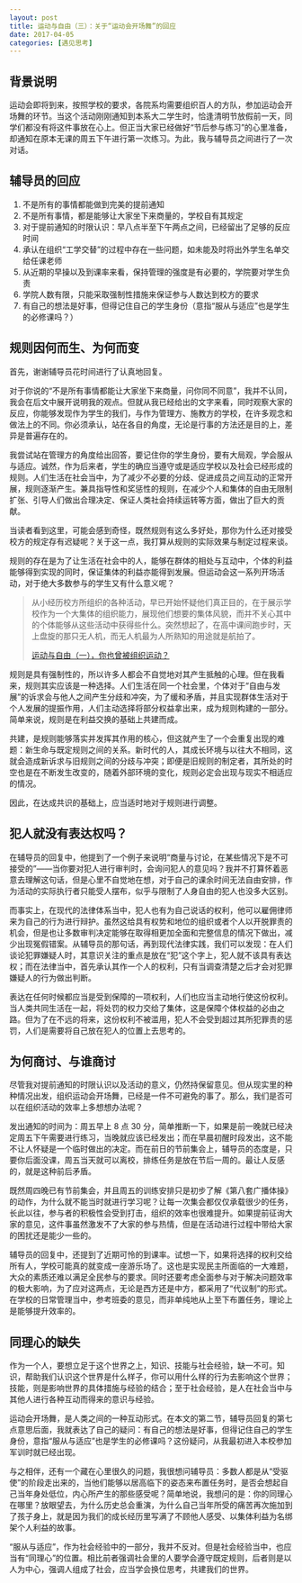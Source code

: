 ```yaml
---
layout: post
title: 运动与自由（三）：关于“运动会开场舞”的回应
date: 2017-04-05
categories: [遇见思考]
---
```


## 背景说明
运动会即将到来，按照学校的要求，各院系均需要组织百人的方队，参加运动会开场舞的环节。当这个活动刚刚通知到本系大二学生时，恰逢清明节放假前一天，同学们都没有将这件事放在心上。但正当大家已经做好“节后参与练习”的心里准备，却通知在原本无课的周五下午进行第一次练习。为此，我与辅导员之间进行了一次对话。
## 辅导员的回应
1. 不是所有的事情都能做到完美的提前通知
2. 不是所有事情，都是能够让大家坐下来商量的，学校自有其规定
3. 对于提前通知的时限认识：早八点半至下午两点之间，已经留出了足够的反应时间
4. 承认在组织“工学交替”的过程中存在一些问题，如未能及时将出外学生名单交给任课老师
5. 从近期的早操以及到课率来看，保持管理的强度是有必要的，学院要对学生负责
6. 学院人数有限，只能采取强制性措施来保证参与人数达到校方的要求
7. 有自己的想法是好事，但得记住自己的学生身份（意指“服从与适应”也是学生的必修课吗？）

## 规则因何而生、为何而变
首先，谢谢辅导员花时间进行了认真地回复。

对于你说的“不是所有事情都能让大家坐下来商量，问你同不同意”，我并不认同，我会在后文中展开说明我的观点。但就从我已经给出的文字来看，同时观察大家的反应，你能够发现作为学生的我们，与作为管理方、施教方的学校，在许多观念和做法上的不同。你必须承认，站在各自的角度，无论是行事的方法还是目的上，差异是普遍存在的。

我尝试站在管理方的角度给出回答，要记住你的学生身份，要有大局观，学会服从与适应。诚然，作为后来者，学生的确应当遵守或是适应学校以及社会已经形成的规则。人们生活在社会当中，为了减少不必要的分歧、促进成员之间互动的正常开展，规则逐渐产生。兼具指导性和奖惩性的规则，在减少个人和集体的自由无限制扩张、引导人们做出合理决定、保证人类社会持续运转等方面，做出了巨大的贡献。

当读者看到这里，可能会感到奇怪，既然规则有这么多好处，那你为什么还对接受校方的规定存有迟疑呢？关于这一点，我打算从规则的实际效果与制定过程来谈。

规则的存在是为了让生活在社会中的人，能够在群体的相处与互动中，个体的利益能够得到实现的同时，保证集体的利益亦能得到发展。但运动会这一系列开场活动，对于绝大多数参与的学生又有什么意义呢？

> 从小经历校方所组织的各种活动，早已开始怀疑他们真正目的，在于展示学校作为一个大集体的组织能力，展现他们想要的集体风貌，而并不关心其中的个体能够从这些活动中获得些什么。突然想起了，在高中课间跑步时，天上盘旋的那只无人机，而无人机最为人所熟知的用途就是航拍了。
>
> [运动与自由（一），你也曾被组织运动？](URL)

规则是具有强制性的，所以许多人都会不自觉地对其产生抵触的心理。但在我看来，规则其实应该是一种选择。人们生活在同一个社会里，个体对于“自由与发展”的诉求会与他人之间产生分歧和冲突，为了缓和矛盾，并且实现群体生活对于个人发展的提振作用，人们主动选择将部分权益拿出来，成为规则构建的一部分。简单来说，规则是在利益交换的基础上共建而成。

共建，是规则能够落实并发挥其作用的核心，但这就产生了一个会重复出现的难题：新生命与既定规则之间的关系。新时代的人，其成长环境与以往大不相同，这就会造成新诉求与旧规则之间的分歧与冲突；即便是旧规则的制定者，其所处的时空也是在不断发生改变的，随着外部环境的变化，规则必定会出现与现实不相适应的情况。

因此，在达成共识的基础上，应当适时地对于规则进行调整。

## 犯人就没有表达权吗？

在辅导员的回复中，他提到了一个例子来说明“商量与讨论，在某些情况下是不可接受的”——当你要对犯人进行审判时，会询问犯人的意见吗？我并不打算怀着恶意去理解这句话，但是心里不自觉地在想，对于自己的课余时间无法自由安排，作为活动的实际执行者只能受人摆布，似乎与限制了人身自由的犯人也没多大区别。

而事实上，在现代的法律体系当中，犯人也有为自己说话的权利，他可以雇佣律师来为自己的行为进行辩护。虽然这给具有权势和地位的组织或者个人以开脱罪责的机会，但是也让多数审判决定能够在取得相更加全面和完整信息的情况下做出，减少出现冤假错案。从辅导员的那句话，再到现代法律实践，我们可以发现：在人们谈论犯罪嫌疑人时，其意识关注的重点是放在“犯”这个字上，犯人就不该具有表达权；而在法律当中，首先承认其作一个人的权利，只有当调查清楚之后才会对犯罪嫌疑人的行为做出判断。

表达在任何时候都应当是受到保障的一项权利，人们也应当主动地行使这份权利。当人类共同生活在一起，将处罚的权力交给了集体，这是保障个体权益的必由之路。但为了在不远的将来，这份权利不被滥用，犯人不会受到超过其所犯罪责的惩罚，人们是需要将自己放在犯人的位置上去思考的。


## 为何商讨、与谁商讨
尽管我对提前通知的时限认识以及活动的意义，仍然持保留意见。但从现实里的种种情况出发，组织运动会开场舞，已经是一件不可避免的事了。那么，我们是否可以在组织活动的效率上多想想办法呢？

发出通知的时间为：周五早上 8 点 30 分，简单推断一下，如果是前一晚就已经决定周五下午需要进行练习，当晚就应该已经发出；而在早晨初醒时段发出，这不能不让人怀疑是一个临时做出的决定。而在前日的节前集会上，辅导员的态度是，只要你后面没课，周五当天就可以离校，排练任务是放在节后一周的。最让人反感的，就是这种前后矛盾。

既然周四晚已有节前集会，并且周五的训练安排只是初步了解《第八套广播体操》的动作，为什么就不能当时就进行学习呢？让每一次集会都仅仅承载很少的任务，长此以往，参与者的积极性会受到打击，组织的效率也很难提升。如果提前征询大家的意见，这件事虽然激发不了大家的参与热情，但是在活动进行过程中带给大家的困扰还是能少一些的。

辅导员的回复中，还提到了近期可怜的到课率。试想一下，如果将选择的权利交给所有人，学校可能真的就变成一座游乐场了。这也是实现民主所面临的一大难题，大众的素质还难以满足全民参与的要求。同时还要考虑全面参与对于解决问题效率的极大影响，为了应对这两点，无论是西方还是中方，都采用了“代议制”的形式。在学校的日常管理当中，参考班委的意见，而非单纯地从上至下布置任务，理论上是能够提升效率的。

## 同理心的缺失
作为一个人，要想立足于这个世界之上，知识、技能与社会经验，缺一不可。知识，帮助我们认识这个世界是什么样子，你可以用什么样的行为去影响这个世界；技能，则是影响世界的具体措施与经验的结合；至于社会经验，是人在社会当中与其他人进行各种互动而得来的意识与经验。

运动会开场舞，是人类之间的一种互动形式。在本文的第二节，辅导员回复的第七点意思后面，我就表达了自己的疑问：有自己的想法是好事，但得记住自己的学生身份，意指“服从与适应”也是学生的必修课吗？这份疑问，从我最初进入本校参加军训时就已经出现。

与之相伴，还有一个藏在心里很久的问题，我很想问辅导员：多数人都是从“受驱使”的阶段走出来的，当他们能够以居高临下的姿态来布置任务时，是否会想起自己当年身处低位，内心所产生的那些感受呢？简单地说，我想问的是：你的同理心在哪里？放眼望去，为什么历史总会重演，为什么自己当年所受的痛苦再次施加到了孩子身上，就是因为我们的成长经历里写满了不顾他人感受、以集体利益为名绑架个人利益的故事。

“服从与适应”，作为社会经验中的一部分，我并不反对。但是社会经验当中，也应当有“同理心”的位置。相比前者强调社会里的人要学会遵守既定规则，后者则是以人为中心，强调人组成了社会，应当学会换位思考，共建我们的世界。
